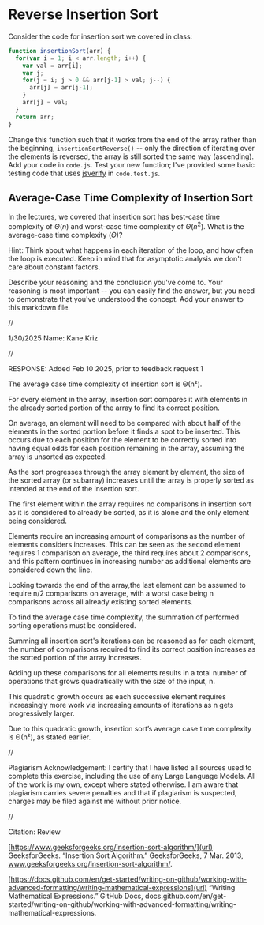 # Reverse Insertion Sort

Consider the code for insertion sort we covered in class:

```javascript
function insertionSort(arr) {
  for(var i = 1; i < arr.length; i++) {
    var val = arr[i];
    var j;
    for(j = i; j > 0 && arr[j-1] > val; j--) {
      arr[j] = arr[j-1];
    }
    arr[j] = val;
  }
  return arr;
}
```

Change this function such that it works from the end of the array rather than
the beginning, `insertionSortReverse()` -- only the direction of
iterating over the elements is reversed, the array is still sorted the same way
(ascending). Add your code in `code.js`. Test your new function; I've provided
some basic testing code that uses [jsverify](https://jsverify.github.io/) in
`code.test.js`.

## Average-Case Time Complexity of Insertion Sort

In the lectures, we covered that insertion sort has best-case time complexity of
$\Theta(n)$ and worst-case time complexity of $\Theta(n^2)$. What is the
average-case time complexity ($\Theta$)?

Hint: Think about what happens in each iteration of the loop, and how often the
loop is executed. Keep in mind that for asymptotic analysis we don't care about
constant factors.

Describe your reasoning and the conclusion you've come to. Your reasoning is
most important -- you can easily find the answer, but you need to demonstrate
that you've understood the concept. Add your answer to this markdown file.

//

1/30/2025
Name: Kane Kriz

//

RESPONSE: Added Feb 10 2025, prior to feedback request 1

The average case time complexity of insertion sort is Θ(n²).

For every element in the array, insertion sort compares it with elements in the already sorted portion of the array to find its correct position.

On average, an element will need to be compared with about half of the elements in the sorted portion before it finds a spot to be inserted.
This occurs due to each position for the element to be correctly sorted into having equal odds for each position remaining in the array, assuming the array is unsorted as expected.

As the sort progresses through the array element by element, the size of the sorted array (or subarray) 
increases until the array is properly sorted as intended at the end of the insertion sort. 

The first element within the array requires no comparisons in insertion sort as it is considered to already be sorted, 
as it is alone and the only element being considered. 

Elements require an increasing amount of comparisons as the number of elements considers increases. 
This can be seen as the second element requires 1 comparison on average, the third requires about 2 comparisons, 
and this pattern continues in increasing number as additional elements are considered down the line. 

Looking towards the end of the array,the last element can be assumed to require n/2 comparisons on average, 
with a worst case being n comparisons across all already existing sorted elements.

To find the average case time complexity, the summation of performed sorting operations must be considered. 

 Summing all insertion sort's iterations can be reasoned as for each element,
 the number of comparisons required to find its correct position increases as the sorted portion of the array increases.
 
Adding up these comparisons for all elements results in a total number of operations that grows quadratically with the size of the input, n.

This quadratic growth occurs as each successive element requires increasingly more work via increasing amounts
of iterations as n gets progressively larger. 

Due to this quadratic growth, insertion sort’s average case time complexity is Θ(n²), as stated earlier. 


//

Plagiarism Acknowledgement: I certify that I have listed all sources used to complete this exercise, including the use of any Large Language Models. All of the work is my own, except where stated otherwise. I am aware that plagiarism carries severe penalties and that if plagiarism is suspected, charges may be filed against me without prior notice.

//

Citation: Review

[https://www.geeksforgeeks.org/insertion-sort-algorithm/](url)
GeeksforGeeks. “Insertion Sort Algorithm.” GeeksforGeeks, 7 Mar. 2013, www.geeksforgeeks.org/insertion-sort-algorithm/.

[https://docs.github.com/en/get-started/writing-on-github/working-with-advanced-formatting/writing-mathematical-expressions](url)
“Writing Mathematical Expressions.” GitHub Docs, docs.github.com/en/get-started/writing-on-github/working-with-advanced-formatting/writing-mathematical-expressions.
